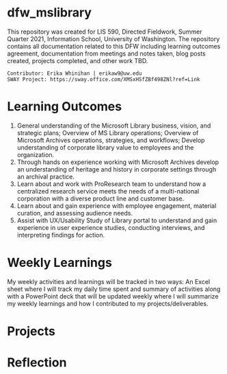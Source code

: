 # dfw_mslibrary
This repository was created for LIS 590, Directed Fieldwork, Summer Quarter 2021, Information School, University of Washington.
The repository contains all documentation related to this DFW including learning outcomes agreement,
documentation from meetings and notes taken, blog posts created, projects completed, and other work TBD.

    Contributor: Erika Whinihan | erikaw9@uw.edu
    SWAY Project: https://sway.office.com/XMSxHSfZBf498ZNl?ref=Link

# Learning Outcomes
1. General understanding of the Microsoft Library business, vision, and strategic plans; Overview of MS Library operations; Overview of Microsoft Archives operations, strategies, and workflows; Develop understanding of corporate library value to employees and the organization.
2. Through hands on experience working with Microsoft Archives develop an understanding of heritage and history in corporate settings through an archival practice.
3. Learn about and work with ProResearch team to understand how a centralized research service meets the needs of a multi-national corporation with a diverse product line and customer base.
4. Learn about and gain experience with employee engagement, material curation, and assessing audience needs.
5. Assist with UX/Usability Study of Library portal to understand and gain experience in user experience studies, conducting interviews, and interpreting findings for action.

# Weekly Learnings
My weekly activities and learnings will be tracked in two ways:
An Excel sheet where I will track my daily time spent and summary of activities along with a PowerPoint deck that will be updated weekly where I will summarize my weekly 
learnings and how I contributed to my projects/deliverables.

# Projects

# Reflection
